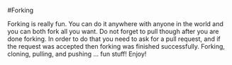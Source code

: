 #Forking

Forking is really fun.
You can do it anywhere with anyone in the world and you can both fork all you want.
Do not forget to pull though after you are done forking.
In order to do that you need to ask for a pull request, and if the request was accepted then forking was finished successfully.
Forking, cloning, pulling, and pushing ... fun stuff! 
Enjoy!  